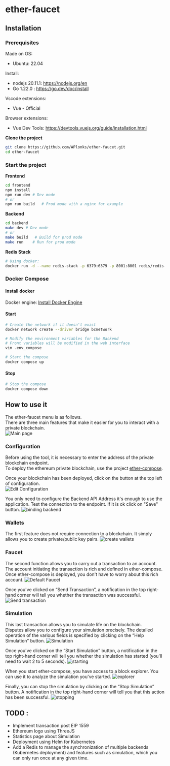 # ether-faucet


## Installation

### Prerequisites

Made on OS:
- Ubuntu: 22.04

Install:
- nodejs 20.11.1: https://nodejs.org/en
- Go 1.22.0 : https://go.dev/doc/install

Vscode extensions:
- Vue - Official

Browser extensions: 
- Vue Dev Tools: https://devtools.vuejs.org/guide/installation.html

**Clone the project**
```bash
git clone https://github.com/APlonks/ether-faucet.git
cd ether-faucet
```
### Start the project

**Frontend**
```bash
cd frontend
npm install
npm run dev # Dev mode
# or 
npm run build   # Prod mode with a nginx for example
```

**Backend**
```bash
cd backend
make dev # Dev mode
# or 
make build   # Build for prod mode
make run    # Run for prod mode
```

**Redis Stack**
```bash
# Using docker: 
docker run -d --name redis-stack -p 6379:6379 -p 8001:8001 redis/redis-stack:7.2.0-v9
```

### Docker Compose

#### Install docker

Docker engine: [Install Docker Engine](https://docs.docker.com/engine/install/)

#### Start

```bash
# Create the network if it doesn't exist
docker network create --driver bridge bcnetwork

# Modify the environment variables for the Backend
# Front variables will be modified in the web interface
vim .env_compose 

# Start the compose
docker compose up
```

#### Stop
```bash
# Stop the compose
docker compose down
```

## How to use it
The ether-faucet menu is as follows. <br>
There are three main features that make it easier for you to interact with a private blockchain. <br>
![Main page](./images/main-page.PNG)

### Configuration
Before using the tool, it is necessary to enter the address of the private blockchain endpoint. <br>
To deploy the ethereum private blockchain, use the project [ether-compose](https://github.com/APlonks/ether-compose).

Once your blockchain has been deployed, click on the button at the top left of configuration. <br>
![Edit Configuration](./images/Configuration/edit-configuration.PNG)

You only need to configure the Backend API Address it's enough to use the application. Test the connection to the endpoint. If it is ok click on "Save" button.
![binding backend](./images/Configuration/binding-backend.PNG)

### Wallets
The first feature does not require connection to a blockchain. It simply allows you to create private/public key pairs.
![create wallets](./images/Wallets/create-wallets.PNG)

### Faucet
The second function allows you to carry out a transaction to an account. The account initiating the transaction is rich and defined in ether-compose. Once ether-compose is deployed, you don't have to worry about this rich account.
![Default Faucet](./images/faucet/default-faucet.PNG)

Once you've clicked on “Send Transaction”, a notification in the top right-hand corner will tell you whether the transaction was successful.
![Send transaction](./images/faucet/send-transaction.PNG)

### Simulation
This last transaction allows you to simulate life on the blockchain. <br>
Disputes allow you to configure your simulation precisely. The detailed operation of the various fields is specified by clicking on the “Help Simulation” button.
![Simulation](./images/Simulation/default-simulation.PNG)

Once you've clicked on the “Start Simulation” button, a notification in the top right-hand corner will tell you whether the simulation has started (you'll need to wait 2 to 5 seconds).
![starting](./images/Simulation/starting-simulation.PNG)

When you start ether-compose, you have access to a block explorer. You can use it to analyze the simulation you've started.
![explorer](./images/Simulation/explorer-during-simulation.PNG)

Finally, you can stop the simulation by clicking on the “Stop Simulation” button. A notification in the top right-hand corner will tell you that this action has been successful.
![stopping](./images/Simulation/stopping-simulation.PNG)


## TODO :
- Implement transaction post EIP 1559
- Ethereum logo using ThreeJS
- Statistics page about Simulation
- Deployment using Helm for Kubernetes
- Add a Redis to manage the synchronization of multiple backends (Kubernetes deployment) and features such as simulation, which you can only run once at any given time. 
